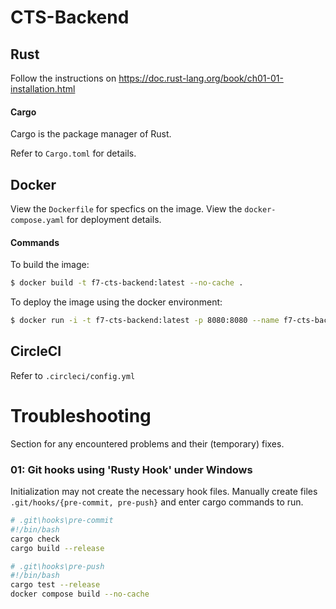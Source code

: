 # CTS-Backend

## Rust

Follow the instructions on https://doc.rust-lang.org/book/ch01-01-installation.html

#### Cargo
Cargo is the package manager of Rust.

Refer to `Cargo.toml` for details.

## Docker

View the `Dockerfile` for specfics on the image.
View the `docker-compose.yaml` for deployment details.


#### Commands
To build the image:
```sh
$ docker build -t f7-cts-backend:latest --no-cache .
```

To deploy the image using the docker environment:
```sh
$ docker run -i -t f7-cts-backend:latest -p 8080:8080 --name f7-cts-backend /bin/bash 
```

## CircleCI

Refer to `.circleci/config.yml`
















# Troubleshooting
Section for any encountered problems and their (temporary) fixes.

### 01: Git hooks using 'Rusty Hook' under Windows
Initialization may not create the necessary hook files.
Manually create files `.git/hooks/{pre-commit, pre-push}` and enter cargo commands to run.

```sh
# .git\hooks\pre-commit
#!/bin/bash
cargo check
cargo build --release

# .git\hooks\pre-push
#!/bin/bash
cargo test --release
docker compose build --no-cache
```
